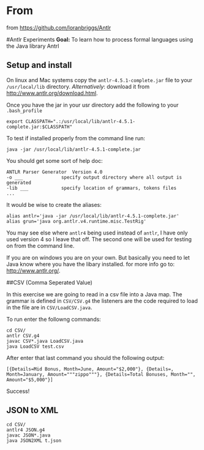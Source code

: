 
# From

from https://github.com/loranbriggs/Antlr

#Antlr Experiments
**Goal:** To learn how to process formal languages using the Java library Antrl

## Setup and install
On linux and Mac systems copy the `antlr-4.5.1-complete.jar` file to your `/usr/local/lib` directory. *Alternatively*: download it from <http://www.antlr.org/download.html>.

Once you have the jar in your usr directory add the following to your `.bash_profile`

    export CLASSPATH=".:/usr/local/lib/antlr-4.5.1-complete.jar:$CLASSPATH"

To test if installed properly from the command line run:

    java -jar /usr/local/lib/antlr-4.5.1-complete.jar

You should get some sort of help doc:

    ANTLR Parser Generator  Version 4.0
    -o ___              specify output directory where all output is generated
    -lib ___            specify location of grammars, tokens files
    ...

It would be wise to create the aliases:

    alias antlr='java -jar /usr/local/lib/antlr-4.5.1-complete.jar'
    alias grun='java org.antlr.v4.runtime.misc.TestRig'

You may see else where `antlr4` being used instead of `antlr`, I have only used version 4 so I leave that off. The second one will be used for testing on from the command line.

If you are on windows you are on your own. But basically you need to let Java know where you have the libary installed. for more info go to: <http://www.antlr.org/>.

##CSV (Comma Seperated Value)

In this exercise we are going to read in a csv file into a Java map. The grammar is defined in `CSV/CSV.g4` the listeners are the code required to load in the file are in `CSV/LoadCSV.java`.

To run enter the followng commands:

    cd CSV/
    antlr CSV.g4
    javac CSV*.java LoadCSV.java
    java LoadCSV test.csv

After enter that last command you should the following output:

    [{Details=Mid Bonus, Month=June, Amount="$2,000"}, {Details=, Month=January, Amount="""zippo"""}, {Details=Total Bonuses, Month="", Amount="$5,000"}]

Success!

## JSON to XML

    cd CSV/
    antlr4 JSON.g4
    javac JSON*.java
    java JSON2XML t.json
